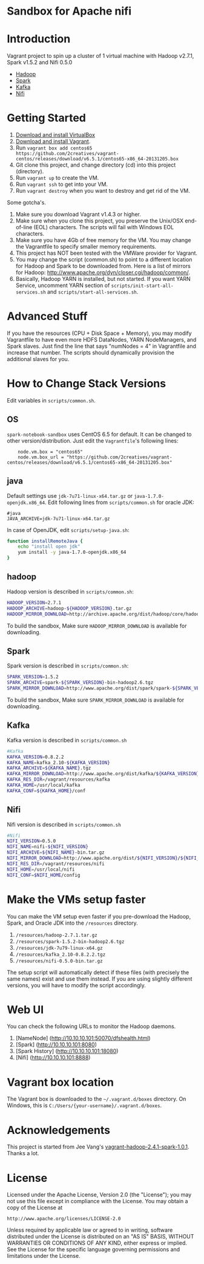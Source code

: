 Sandbox for Apache nifi
================================

# Introduction

Vagrant project to spin up a cluster of 1 virtual machine with Hadoop v2.7.1, Spark v1.5.2 and Nifi 0.5.0

* [Hadoop](http://hadoop.apache.org)
* [Spark](http://spark.apache.org)
* [Kafka](http://kafka.apache.org)
* [Nifi](http://nifi.apache.org)

# Getting Started

1. [Download and install VirtualBox](https://www.virtualbox.org/wiki/Downloads)
2. [Download and install Vagrant](http://www.vagrantup.com/downloads.html).
3. Run ```vagrant box add centos65 https://github.com/2creatives/vagrant-centos/releases/download/v6.5.1/centos65-x86_64-20131205.box```
4. Git clone this project, and change directory (cd) into this project (directory).
5. Run ```vagrant up``` to create the VM.
6. Run ```vagrant ssh``` to get into your VM.
7. Run ```vagrant destroy``` when you want to destroy and get rid of the VM.

Some gotcha's.

1. Make sure you download Vagrant v1.4.3 or higher.
2. Make sure when you clone this project, you preserve the Unix/OSX end-of-line (EOL) characters. The scripts will fail with Windows EOL characters.
3. Make sure you have 4Gb of free memory for the VM. You may change the Vagrantfile to specify smaller memory requirements.
4. This project has NOT been tested with the VMWare provider for Vagrant.
5. You may change the script (common.sh) to point to a different location for Hadoop and Spark to be downloaded from. Here is a list of mirrors for Hadoop: http://www.apache.org/dyn/closer.cgi/hadoop/common/.
6. Basically, Hadoop YARN is installed, but not started. If you want YARN Service, uncomment YARN section of `scripts/init-start-all-services.sh` and `scripts/start-all-services.sh`.

# Advanced Stuff

If you have the resources (CPU + Disk Space + Memory), you may modify Vagrantfile to have even more HDFS DataNodes, YARN NodeManagers, and Spark slaves. Just find the line that says "numNodes = 4" in Vagrantfile and increase that number. The scripts should dynamically provision the additional slaves for you.

# How to Change Stack Versions

Edit variables in `scripts/common.sh`.

## OS

`spark-notebook-sandbox` uses CentOS 6.5 for default. It can be changed to other version/distribution. Just edit the `Vagrantfile`'s following lines:

```
    node.vm.box = "centos65"
    node.vm.box_url = "https://github.com/2creatives/vagrant-centos/releases/download/v6.5.1/centos65-x86_64-20131205.box"
```

## java

Default settings use `jdk-7u71-linux-x64.tar.gz` or `java-1.7.0-openjdk.x86_64`. Edit following lines from `scripts/common.sh` for oracle JDK:

```
#java
JAVA_ARCHIVE=jdk-7u71-linux-x64.tar.gz
```

In case of OpenJDK, edit `scripts/setup-java.sh`:

```bash
function installRemoteJava {
	echo "install open jdk"
	yum install -y java-1.7.0-openjdk.x86_64
}
```

## hadoop

Hadoop version is described in `scripts/common.sh`: 

```bash
HADOOP_VERSION=2.7.1
HADOOP_ARCHIVE=hadoop-${HADOOP_VERSION}.tar.gz
HADOOP_MIRROR_DOWNLOAD=http://archive.apache.org/dist/hadoop/core/hadoop-${HADOOP_VERSION}/${HADOOP_ARCHIVE}
```

To build the sandbox, Make sure `HADOOP_MIRROR_DOWNLOAD` is available for downloading.

## Spark

Spark version is described in `scripts/common.sh`: 

```bash
SPARK_VERSION=1.5.2
SPARK_ARCHIVE=spark-${SPARK_VERSION}-bin-hadoop2.6.tgz
SPARK_MIRROR_DOWNLOAD=http://www.apache.org/dist/spark/spark-${SPARK_VERSION}/${SPARK_ARCHIVE}
```

To build the sandbox, Make sure `SPARK_MIRROR_DOWNLOAD` is available for downloading.

## Kafka

Kafka version is described in `scripts/common.sh`

```bash
#Kafka
KAFKA_VERSION=0.8.2.2
KAFKA_NAME=kafka_2.10-${KAFKA_VERSION}
KAFKA_ARCHIVE=${KAFKA_NAME}.tgz
KAFKA_MIRROR_DOWNLOAD=http://www.apache.org/dist/kafka/${KAFKA_VERSION}/${KAFKA_ARCHIVE}
KAFKA_RES_DIR=/vagrant/resources/kafka
KAFKA_HOME=/usr/local/kafka
KAFKA_CONF=${KAFKA_HOME}/conf
```

## Nifi

Nifi version is described in `scripts/common.sh`

```bash
#Nifi
NIFI_VERSION=0.5.0
NIFI_NAME=nifi-${NIFI_VERSION}
NIFI_ARCHIVE=${NIFI_NAME}-bin.tar.gz
NIFI_MIRROR_DOWNLOAD=http://www.apache.org/dist/${NIFI_VERSION}/${NIFI_ARCHIVE}
NIFI_RES_DIR=/vagrant/resources/nifi
NIFI_HOME=/usr/local/nifi
NIFI_CONF=$NIFI_HOME/config
```

# Make the VMs setup faster
You can make the VM setup even faster if you pre-download the Hadoop, Spark, and Oracle JDK into the `/resources` directory.

1. `/resources/hadoop-2.7.1.tar.gz`
2. `/resources/spark-1.5.2-bin-hadoop2.6.tgz`
3. `/resources/jdk-7u79-linux-x64.gz`
4. `/resources/kafka_2.10-0.8.2.2.tgz`
5. `/resources/nifi-0.5.0-bin.tar.gz`

The setup script will automatically detect if these files (with precisely the same names) exist and use them instead. If you are using slightly different versions, you will have to modify the script accordingly.

# Web UI
You can check the following URLs to monitor the Hadoop daemons.

1. [NameNode] (http://10.10.10.101:50070/dfshealth.html)
2. [Spark] (http://10.10.10.101:8080)
3. [Spark History] (http://10.10.10.101:18080)
4. [Nifi] (http://10.10.10.101:8888)

# Vagrant box location
The Vagrant box is downloaded to the `~/.vagrant.d/boxes` directory. On Windows, this is `C:/Users/{your-username}/.vagrant.d/boxes`.

# Acknowledgements

This project is started from Jee Vang's [vagrant-hadoop-2.4.1-spark-1.0.1](https://github.com/vangj/vagrant-hadoop-2.4.1-spark-1.0.1). Thanks a lot.

# License
Licensed under the Apache License, Version 2.0 (the "License");
you may not use this file except in compliance with the License.
You may obtain a copy of the License at

    http://www.apache.org/licenses/LICENSE-2.0

Unless required by applicable law or agreed to in writing, software
distributed under the License is distributed on an "AS IS" BASIS,
WITHOUT WARRANTIES OR CONDITIONS OF ANY KIND, either express or implied.
See the License for the specific language governing permissions and
limitations under the License.
